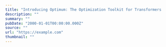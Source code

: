 ```yaml
---
title: "Introducing Optimum: The Optimization Toolkit for Transformers at Scale"
description: ""
summary: ""
pubDate: "2000-01-01T00:00:00.000Z"
source: ""
url: "https://example.com"
thumbnail: ""
---
```


